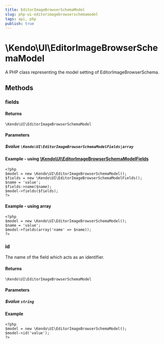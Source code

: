 ```yaml
---
title: EditorImageBrowserSchemaModel
slug: php-ui-editorimagebrowserschemamodel
tags: api, php
publish: true
---
```


# \Kendo\UI\EditorImageBrowserSchemaModel

A PHP class representing the model setting of EditorImageBrowserSchema.


## Methods

### fields



#### Returns
`\Kendo\UI\EditorImageBrowserSchemaModel`

#### Parameters

##### $value `\Kendo\UI\EditorImageBrowserSchemaModelFields|array`


#### Example - using [\Kendo\UI\EditorImageBrowserSchemaModelFields](/api/wrappers/php/Kendo/UI/EditorImageBrowserSchemaModelFields)
    <?php
    $model = new \Kendo\UI\EditorImageBrowserSchemaModel();
    $fields = new \Kendo\UI\EditorImageBrowserSchemaModelFields();
    $name = 'value';
    $fields->name($name);
    $model->fields($fields);
    ?>

#### Example - using array

    <?php
    $model = new \Kendo\UI\EditorImageBrowserSchemaModel();
    $name = 'value';
    $model->fields(array('name' => $name));
    ?>

### id
The name of the field which acts as an identifier.

#### Returns
`\Kendo\UI\EditorImageBrowserSchemaModel`

#### Parameters

##### $value `string`



#### Example 
    <?php
    $model = new \Kendo\UI\EditorImageBrowserSchemaModel();
    $model->id('value');
    ?>

